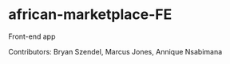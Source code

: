 # african-marketplace-FE
Front-end app

Contributors: Bryan Szendel, Marcus Jones, Annique Nsabimana
